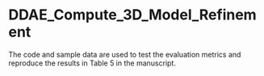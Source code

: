 # DDAE_Compute_3D_Model_Refinement
The code and sample data are used to test the evaluation metrics and reproduce the results in Table 5 in the manuscript.
